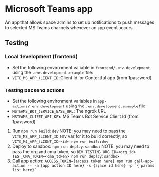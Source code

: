 # Microsoft Teams app

An app that allows space admins to set up notifications to push messages to selected MS Teams channels whenever an app event occurs.

## Testing

### Local development (frontend)

- Set the following environment variable in `frontend/.env.development` using the `.env.development.example` file:
- `VITE_MS_APP_CLIENT_ID`: Client Id for Contentful app (from 1password)

### Testing backend actions

- Set the following environment variables in `app-actions/.env.development` using the `.env.development.example` file:
- `MSTEAMS_BOT_SERVICE_BASE_URL`: The ngrok URL
- `MSTEAMS_CLIENT_API_KEY`: MS Teams Bot Service Client Id (from 1password)

1. Run `npm run build:dev` NOTE: you may need to pass the `VITE_MS_APP_CLIENT_ID` env var for it to build correctly, so `VITE_MS_APP_CLIENT_ID=<id> npm run build:dev`
2. Deploy to sandbox: `npm run deploy:sandbox` NOTE: you may need to pass the org and cma token, so `DEV_TESTING_ORG_ID=<org_id> TEST_CMA_TOKEN=<cma_token> npm run deploy:sandbox`
3. Call app action: `` ACCESS_TOKEN={access token here} npm run call-app-action -- -a {app action ID here} -s {space id here} -p `{ params list here}` ``
